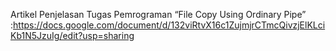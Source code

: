 Artikel Penjelasan Tugas Pemrograman “File Copy Using Ordinary Pipe” :https://docs.google.com/document/d/132viRtvX16c1ZujmjrCTmcQivzjElKLciKb1N5JzuIg/edit?usp=sharing
